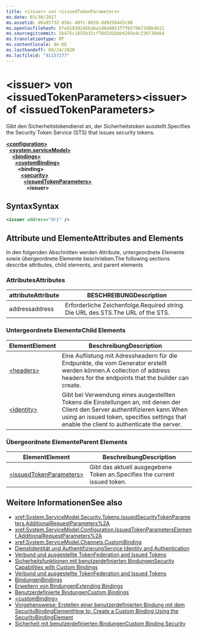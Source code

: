 ```yaml
---
title: <issuer> von <issuedTokenParameters>
ms.date: 03/30/2017
ms.assetid: d6a95f32-d58c-40fc-8658-dd92564d3c90
ms.openlocfilehash: bfe8163d2d6baba1d6e8053f7f6579673d8b4b21
ms.sourcegitcommit: 5b475c1855b32cf78d2d1bbb4295e4c236f39464
ms.translationtype: MT
ms.contentlocale: de-DE
ms.lasthandoff: 09/24/2020
ms.locfileid: "91157277"
---
```

# <a name="issuer-of-issuedtokenparameters"></a><span data-ttu-id="a36b4-102">\<issuer> von \<issuedTokenParameters></span><span class="sxs-lookup"><span data-stu-id="a36b4-102">\<issuer> of \<issuedTokenParameters></span></span>

<span data-ttu-id="a36b4-103">Gibt den Sicherheitstokendienst an, der Sicherheitstoken ausstellt.</span><span class="sxs-lookup"><span data-stu-id="a36b4-103">Specifies the Security Token Service (STS) that issues security tokens.</span></span>  
  
[**\<configuration>**](../configuration-element.md)\
&nbsp;&nbsp;[**\<system.serviceModel>**](system-servicemodel.md)\
&nbsp;&nbsp;&nbsp;&nbsp;[**\<bindings>**](bindings.md)\
&nbsp;&nbsp;&nbsp;&nbsp;&nbsp;&nbsp;[**\<customBinding>**](custombinding.md)\
&nbsp;&nbsp;&nbsp;&nbsp;&nbsp;&nbsp;&nbsp;&nbsp;**\<binding>**\
&nbsp;&nbsp;&nbsp;&nbsp;&nbsp;&nbsp;&nbsp;&nbsp;&nbsp;&nbsp;[**\<security>**](security-of-custombinding.md)\
&nbsp;&nbsp;&nbsp;&nbsp;&nbsp;&nbsp;&nbsp;&nbsp;&nbsp;&nbsp;&nbsp;&nbsp;[**\<issuedTokenParameters>**](issuedtokenparameters.md)\
&nbsp;&nbsp;&nbsp;&nbsp;&nbsp;&nbsp;&nbsp;&nbsp;&nbsp;&nbsp;&nbsp;&nbsp;&nbsp;&nbsp;**\<issuer>**  
  
## <a name="syntax"></a><span data-ttu-id="a36b4-104">Syntax</span><span class="sxs-lookup"><span data-stu-id="a36b4-104">Syntax</span></span>  
  
```xml  
<issuer address="Uri" />
```  
  
## <a name="attributes-and-elements"></a><span data-ttu-id="a36b4-105">Attribute und Elemente</span><span class="sxs-lookup"><span data-stu-id="a36b4-105">Attributes and Elements</span></span>  

 <span data-ttu-id="a36b4-106">In den folgenden Abschnitten werden Attribute, untergeordnete Elemente sowie übergeordnete Elemente beschrieben.</span><span class="sxs-lookup"><span data-stu-id="a36b4-106">The following sections describe attributes, child elements, and parent elements</span></span>  
  
### <a name="attributes"></a><span data-ttu-id="a36b4-107">Attributes</span><span class="sxs-lookup"><span data-stu-id="a36b4-107">Attributes</span></span>  
  
|<span data-ttu-id="a36b4-108">attribute</span><span class="sxs-lookup"><span data-stu-id="a36b4-108">Attribute</span></span>|<span data-ttu-id="a36b4-109">BESCHREIBUNG</span><span class="sxs-lookup"><span data-stu-id="a36b4-109">Description</span></span>|  
|---------------|-----------------|  
|<span data-ttu-id="a36b4-110">address</span><span class="sxs-lookup"><span data-stu-id="a36b4-110">address</span></span>|<span data-ttu-id="a36b4-111">Erforderliche Zeichenfolge.</span><span class="sxs-lookup"><span data-stu-id="a36b4-111">Required string.</span></span> <span data-ttu-id="a36b4-112">Die URL des STS.</span><span class="sxs-lookup"><span data-stu-id="a36b4-112">The URL of the STS.</span></span>|  
  
### <a name="child-elements"></a><span data-ttu-id="a36b4-113">Untergeordnete Elemente</span><span class="sxs-lookup"><span data-stu-id="a36b4-113">Child Elements</span></span>  
  
|<span data-ttu-id="a36b4-114">Element</span><span class="sxs-lookup"><span data-stu-id="a36b4-114">Element</span></span>|<span data-ttu-id="a36b4-115">Beschreibung</span><span class="sxs-lookup"><span data-stu-id="a36b4-115">Description</span></span>|  
|-------------|-----------------|  
|[\<headers>](headers-element.md)|<span data-ttu-id="a36b4-116">Eine Auflistung mit Adressheadern für die Endpunkte, die vom Generator erstellt werden können.</span><span class="sxs-lookup"><span data-stu-id="a36b4-116">A collection of address headers for the endpoints that the builder can create.</span></span>|  
|[\<identity>](identity.md)|<span data-ttu-id="a36b4-117">Gibt bei Verwendung eines ausgestellten Tokens die Einstellungen an, mit denen der Client den Server authentifizieren kann.</span><span class="sxs-lookup"><span data-stu-id="a36b4-117">When using an issued token, specifies settings that enable the client to authenticate the server.</span></span>|  
  
### <a name="parent-elements"></a><span data-ttu-id="a36b4-118">Übergeordnete Elemente</span><span class="sxs-lookup"><span data-stu-id="a36b4-118">Parent Elements</span></span>  
  
|<span data-ttu-id="a36b4-119">Element</span><span class="sxs-lookup"><span data-stu-id="a36b4-119">Element</span></span>|<span data-ttu-id="a36b4-120">Beschreibung</span><span class="sxs-lookup"><span data-stu-id="a36b4-120">Description</span></span>|  
|-------------|-----------------|  
|[\<issuedTokenParameters>](issuedtokenparameters.md)|<span data-ttu-id="a36b4-121">Gibt das aktuell ausgegebene Token an.</span><span class="sxs-lookup"><span data-stu-id="a36b4-121">Specifies the current issued token.</span></span>|  
  
## <a name="see-also"></a><span data-ttu-id="a36b4-122">Weitere Informationen</span><span class="sxs-lookup"><span data-stu-id="a36b4-122">See also</span></span>

- <xref:System.ServiceModel.Security.Tokens.IssuedSecurityTokenParameters.AdditionalRequestParameters%2A>
- <xref:System.ServiceModel.Configuration.IssuedTokenParametersElement.AdditionalRequestParameters%2A>
- <xref:System.ServiceModel.Channels.CustomBinding>
- [<span data-ttu-id="a36b4-123">Dienstidentität und Authentifizierung</span><span class="sxs-lookup"><span data-stu-id="a36b4-123">Service Identity and Authentication</span></span>](../../../wcf/feature-details/service-identity-and-authentication.md)
- [<span data-ttu-id="a36b4-124">Verbund und ausgestellte Token</span><span class="sxs-lookup"><span data-stu-id="a36b4-124">Federation and Issued Tokens</span></span>](../../../wcf/feature-details/federation-and-issued-tokens.md)
- [<span data-ttu-id="a36b4-125">Sicherheitsfunktionen mit benutzerdefinierten Bindungen</span><span class="sxs-lookup"><span data-stu-id="a36b4-125">Security Capabilities with Custom Bindings</span></span>](../../../wcf/feature-details/security-capabilities-with-custom-bindings.md)
- [<span data-ttu-id="a36b4-126">Verbund und ausgestellte Token</span><span class="sxs-lookup"><span data-stu-id="a36b4-126">Federation and Issued Tokens</span></span>](../../../wcf/feature-details/federation-and-issued-tokens.md)
- [<span data-ttu-id="a36b4-127">Bindungen</span><span class="sxs-lookup"><span data-stu-id="a36b4-127">Bindings</span></span>](../../../wcf/bindings.md)
- [<span data-ttu-id="a36b4-128">Erweitern von Bindungen</span><span class="sxs-lookup"><span data-stu-id="a36b4-128">Extending Bindings</span></span>](../../../wcf/extending/extending-bindings.md)
- [<span data-ttu-id="a36b4-129">Benutzerdefinierte Bindungen</span><span class="sxs-lookup"><span data-stu-id="a36b4-129">Custom Bindings</span></span>](../../../wcf/extending/custom-bindings.md)
- [\<customBinding>](custombinding.md)
- [<span data-ttu-id="a36b4-130">Vorgehensweise: Erstellen einer benutzerdefinierten Bindung mit dem SecurityBindingElement</span><span class="sxs-lookup"><span data-stu-id="a36b4-130">How to: Create a Custom Binding Using the SecurityBindingElement</span></span>](../../../wcf/feature-details/how-to-create-a-custom-binding-using-the-securitybindingelement.md)
- [<span data-ttu-id="a36b4-131">Sicherheit mit benutzerdefinierten Bindungen</span><span class="sxs-lookup"><span data-stu-id="a36b4-131">Custom Binding Security</span></span>](../../../wcf/samples/custom-binding-security.md)
